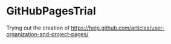 # GitHubPagesTrial
Trying out the creation of https://help.github.com/articles/user-organization-and-project-pages/
